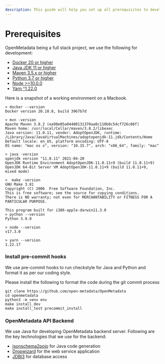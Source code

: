 ```yaml
---
description: This guide will help you set up all prerequisites to develop on OpenMetadata.
---
```


# Prerequisites

OpenMetadata being a full stack project, we use the following for development:

* [Docker 20 or higher](https://docs.docker.com/engine/install/)
* [Java JDK 11 or higher](https://docs.oracle.com/en/java/javase/17/install/overview-jdk-installation.html)
* [Maven 3.5.x or higher](https://maven.apache.org/install.html)
* [Python 3.7 or higher](https://www.python.org/downloads/)
* [Node >=10.0.0](https://nodejs.org/en/download/)
* [Yarn ^1.22.0](https://classic.yarnpkg.com/lang/en/docs/install/)

Here is a snapshot of a working environment on a Macbook.

```
> docker --version
Docker version 20.10.8, build 3967b7d

> mvn -version
Apache Maven 3.8.2 (ea98e05a04480131370aa0c110b8c54cf726c06f)
Maven home: /usr/local/Cellar/maven/3.8.2/libexec
Java version: 11.0.11, vendor: AdoptOpenJDK, runtime: /Library/Java/JavaVirtualMachines/adoptopenjdk-11.jdk/Contents/Home
Default locale: en_US, platform encoding: UTF-8
OS name: "mac os x", version: "10.15.7", arch: "x86_64", family: "mac"

> java -version
openjdk version "11.0.11" 2021-04-20
OpenJDK Runtime Environment AdoptOpenJDK-11.0.11+9 (build 11.0.11+9)
OpenJDK 64-Bit Server VM AdoptOpenJDK-11.0.11+9 (build 11.0.11+9, mixed mode)

>  make -version
GNU Make 3.81
Copyright (C) 2006  Free Software Foundation, Inc.
This is free software; see the source for copying conditions.
There is NO warranty; not even for MERCHANTABILITY or FITNESS FOR A
PARTICULAR PURPOSE.

This program built for i386-apple-darwin11.3.0
> python --version
Python 3.9.9

> node --version
v17.3.0

> yarn --version
1.22.17
```

### Install pre-commit hooks

We use pre-commit hooks to run checkstyle for Java and Python and format it as per our coding style.&#x20;

Please install the following to format the code during the git commit process

```
git clone https://github.com/open-metadata/OpenMetadata
cd openmetadata
python3 -m venv env  
make install_dev
make install_test precommit_install
```

### OpenMetadata API Backend

We use Java for developing OpenMetadata backend server. Following are the key technologies that we use for the backend:

* [jsonschema2pojo](https://www.jsonschema2pojo.org) for Java code generation
* [Dropwizard](https://www.dropwizard.io/en/latest/) for the web service application
* [JDBI3](http://jdbi.org) for database access

